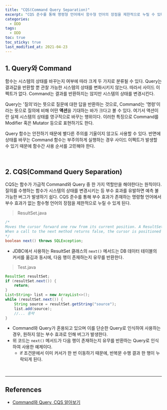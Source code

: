 ```yaml
---
title: "CQS(Command Query Separation)"
excerpt: "CQS 준수를 통해 명령형 언어에서 함수형 언어의 장점을 제한적으로 누릴 수 있다."
categories:
  - DDD
tags:
  - DDD
toc: true
toc_sticky: true
last_modified_at: 2021-04-23
---
```


## 1. Query와 Command

함수는 시스템의 상태를 바꾸는지 여부에 따라 크게 두 가지로 분류될 수 있다. Query는 결과값을 반환할 뿐 관찰 가능한 시스템의 상태를 변화시키지 않는다. 따라서 사이드 이펙트가 없다. Command는 결과를 반환하지는 않지만 시스템의 상태를 변경시킨다.

Query는 '질의'라는 뜻으로 질문에 대한 답을 반환하는 것으로, Command는 '명령'이라는 뜻으로 질의에 비해 어떤 **액션**을 기대하는 바가 크다고 볼 수 있다. 여기서 액션이란 실제 시스템의 상태를 영구적으로 바꾸는 행위이다. 이러한 특징으로 Command를 Modifier 혹은 Mutator 등으로 표현하기도 한다.

Query 함수는 안전하기 때문에 별다른 주의를 기울이지 않고도 사용할 수 있다. 반면에 상태를 바꾸는 Command 함수는 부주의하게 실행하는 경우 사이드 이펙트가 발생할 수 있기 때문에 함수간 사용 순서를 고민해야 한다.

<br>

## 2. CQS(Command Query Separation)

CQS는 함수가 가급적 Command와 Query 중 한 가지 역할만을 해야한다는 원칙이다. 질의를 수행하는 함수가 시스템의 상태를 변경시키는 등 부수 효과를 유발하면 예측 불가능한 버그가 발생하기 쉽다. CQS 준수를 통해 부수 효과가 존재하는 명령형 언어에서 부수 효과가 없는 함수형 언어의 장점을 제한적으로 누릴 수 있게 된다.

> ResultSet.java

```java
/*
Moves the cursor forward one row from its current position. A ResultSet cursor is initially positioned before the first row; the first call to the method next makes the first row the current row; the second call makes the second row the current row, and so on.
When a call to the next method returns false, the cursor is positioned after the last row.
*/
boolean next() throws SQLException;
```

* JDBC에서 사용하는 ResultSet 클래스의 ``next()`` 메서드는 DB 데이터 테이블의 커서를 옮김과 동시에, 다음 행이 존재하는지 유무를 반환한다.

> Test.java

```java
ResultSet resultSet;
if (resultSet.next()) {
    return;
}
List<String> list = new ArrayList<>();
while (resultSet.next()) {
    String source = resultSet.getString("source");
    list.add(source);
    //... 중략
}
```

* Command와 Query가 혼용되고 있으며 이를 단순한 Query로 인식하여 사용하는 경우, 원하지 않는 부수 효과로 인해 버그가 발생한다.
* 위 코드는 ``next()`` 메서드가 다음 행이 존재하는지 유무를 반환하는 Query로 인식하여 사용한 예제이다.
  * if 조건문에서 이미 커서가 한 번 이동하기 때문에, 반복문 수행 결과 한 행이 누락되게 된다.

<br>

---

## References

* [Command와 Query, CQS 알아보기](https://shoark7.github.io/programming/knowledge/command-and-query-method)
